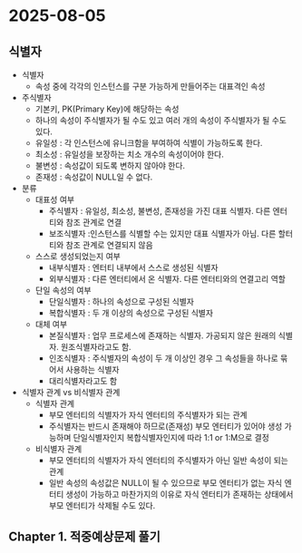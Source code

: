 # 2025-08-05

## 식별자
- 식별자
    - 속성 중에 각각의 인스턴스를 구분 가능하게 만들어주는 대표격인 속성
- 주식별자
    - 기본키, PK(Primary Key)에 해당하는 속성
    - 하나의 속성이 주식별자가 될 수도 있고 여러 개의 속성이 주식별자가 될 수도 있다.
    - 유일성 : 각 인스턴스에 유니크함을 부여하여 식별이 가능하도록 한다.
    - 최소성 : 유일성을 보장하는 치소 개수의 속성이어야 한다.
    - 불변성 : 속성값이 되도록 변하지 않아야 한다.
    - 존재성 : 속성값이 NULL일 수 없다.
- 분류
    - 대표성 여부
        - 주식별자 : 유일성, 최소성, 불변성, 존재성을 가진 대표 식별자. 다른 엔터티와 참조 관계로 연결
        - 보조식별자 :인스턴스를 식별할 수는 있지만 대표 식별자가 아님. 다른 할터티와 참조 관계로 연결되지 않음
    - 스스로 생성되었는지 여부
        - 내부식별자 : 엔터티 내부에서 스스로 생성된 식별자
        - 외부식별자 : 다른 엔터티에서 온 식별자. 다른 엔터티와의 연결고리 역할
    - 단일 속성의 여부
        - 단일식별자 : 하나의 속성으로 구성된 식별자
        - 복합식별자 : 두 개 이상의 속성으로 구성된 식별자
    - 대체 여부
        - 본질식별자 : 업무 프로세스에 존재하는 식별자. 가공되지 않은 원래의 식별자. 원조식별자라고도 함.
        - 인조식별자 : 주식별자의 속성이 두 개 이상인 경우 그 속성들을 하나로 묶어서 사용하는 식별자
        - 대리식별자라고도 함
- 식별자 관계 vs 비식별자 관계
    - 식별자 관계
        - 부모 엔터티의 식별자가 자식 엔터티의 주식별자가 되는 관계
        - 주식별자는 반드시 존재해야 하므로(존재성) 부모 엔터티가 있어야 생성 가능하며 단일식별자인지 복합식별자인지에 따라 1:1 or 1:M으로 결정
    - 비식별자 관계
        - 부모 엔터티의 식별자가 자식 엔터티의 주식별자가 아닌 일반 속성이 되는 관계
        - 일반 속성의 속성값은 NULL이 될 수 있으므로 부모 엔터티가 없는 자식 엔터티 생성이 가능하고 마찬가지의 이유로 자식 엔터티가 존재하는 상태에서 부모 엔터티가 삭제될 수도 있다.
## Chapter 1. 적중예상문제 풀기